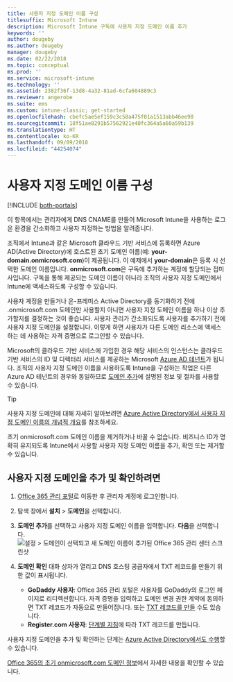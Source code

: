 ```yaml
---
title: 사용자 지정 도메인 이름 구성
titlesuffix: Microsoft Intune
description: Microsoft Intune 구독에 사용자 지정 도메인 이름 추가
keywords: ''
author: dougeby
ms.author: dougeby
manager: dougeby
ms.date: 02/22/2018
ms.topic: conceptual
ms.prod: ''
ms.service: microsoft-intune
ms.technology: ''
ms.assetid: 2382f36f-13d8-4a32-81ad-6cfa604889c3
ms.reviewer: angerobe
ms.suite: ems
ms.custom: intune-classic; get-started
ms.openlocfilehash: cbefc5ae5ef159c3c58a475f01a1513abb46ee90
ms.sourcegitcommit: 18f51ae8291b57562921e40fc364a5a60a59b139
ms.translationtype: HT
ms.contentlocale: ko-KR
ms.lasthandoff: 09/09/2018
ms.locfileid: "44254074"
---
```

# <a name="configure-a-custom-domain-name"></a>사용자 지정 도메인 이름 구성

[!INCLUDE [both-portals](./includes/note-for-both-portals.md)]

이 항목에서는 관리자에게 DNS CNAME를 만들어 Microsoft Intune을 사용하는 로그온 환경을 간소화하고 사용자 지정하는 방법을 알려줍니다.

조직에서 Intune과 같은 Microsoft 클라우드 기반 서비스에 등록하면 Azure AD(Active Directory)에 호스트된 초기 도메인 이름(예: **your-domain.onmicrosoft.com**)이 제공됩니다. 이 예제에서 **your-domain**은 등록 시 선택한 도메인 이름입니다. **onmicrosoft.com**은 구독에 추가하는 계정에 할당되는 접미사입니다. 구독을 통해 제공되는 도메인 이름이 아니라 조직의 사용자 지정 도메인에서 Intune에 액세스하도록 구성할 수 있습니다.

사용자 계정을 만들거나 온-프레미스 Active Directory를 동기화하기 전에 .onmicrosoft.com 도메인만 사용할지 아니면 사용자 지정 도메인 이름을 하나 이상 추가할지를 결정하는 것이 좋습니다. 사용자 관리가 간소화되도록 사용자를 추가하기 전에 사용자 지정 도메인을 설정합니다. 이렇게 하면 사용자가 다른 도메인 리소스에 액세스하는 데 사용하는 자격 증명으로 로그인할 수 있습니다.

Microsoft의 클라우드 기반 서비스에 가입한 경우 해당 서비스의 인스턴스는 클라우드 기반 서비스의 ID 및 디렉터리 서비스를 제공하는 Microsoft [Azure AD 테넌트](http://technet.microsoft.com/library/jj573650.aspx#BKMK_WhatIsAnAzureADTenant)가 됩니다. 조직의 사용자 지정 도메인 이름을 사용하도록 Intune을 구성하는 작업은 다른 Azure AD 테넌트의 경우와 동일하므로 [도메인 추가](https://azure.microsoft.com/documentation/articles/active-directory-add-domain/)에 설명된 정보 및 절차를 사용할 수 있습니다.

> [!TIP]
> 사용자 지정 도메인에 대해 자세히 알아보려면 [Azure Active Directory에서 사용자 지정 도메인 이름의 개념적 개요](https://azure.microsoft.com/documentation/articles/active-directory-add-domain-concepts/)를 참조하세요.

초기 onmicrosoft.com 도메인 이름을 제거하거나 바꿀 수 없습니다. 비즈니스 ID가 명확히 유지되도록 Intune에서 사용할 사용자 지정 도메인 이름을 추가, 확인 또는 제거할 수 있습니다.

## <a name="to-add-and-verify-your-custom-domain"></a>사용자 지정 도메인을 추가 및 확인하려면

1. [Office 365 관리 포털](https://portal.office.com/Admin/Default.aspx)로 이동한 후 관리자 계정에 로그인합니다.

2. 탐색 창에서 **설치** &gt; **도메인**을 선택합니다.

3. **도메인 추가**를 선택하고 사용자 지정 도메인 이름을 입력합니다. **다음**을 선택합니다.
   ![설정 > 도메인이 선택되고 새 도메인 이름이 추가된 Office 365 관리 센터 스크린샷](./media/domain-custom-add.png)
4. **도메인 확인** 대화 상자가 열리고 DNS 호스팅 공급자에서 TXT 레코드를 만들기 위한 값이 표시됩니다.
    - **GoDaddy 사용자**: Office 365 관리 포털은 사용자를 GoDaddy의 로그인 페이지로 리디렉션합니다. 자격 증명을 입력하고 도메인 변경 권한 계약에 동의하면 TXT 레코드가 자동으로 만들어집니다. 또는 [TXT 레코드를 만들](https://support.office.com/article/Create-DNS-records-at-GoDaddy-for-Office-365-f40a9185-b6d5-4a80-bb31-aa3bb0cab48a) 수도 있습니다.
    - **Register.com 사용자**: [단계별 지침](https://support.office.com/article/Create-DNS-records-at-Register-com-for-Office-365-55bd8c38-3316-48ae-a368-4959b2c1684e#BKMK_verify)에 따라 TXT 레코드를 만듭니다.

사용자 지정 도메인을 추가 및 확인하는 단계는 [Azure Active Directory에서도 수행](https://azure.microsoft.com/documentation/articles/active-directory-add-domain/)할 수 있습니다.

[Office 365의 초기 onmicrosoft.com 도메인 정보](https://support.office.com/article/About-your-initial-onmicrosoft-com-domain-in-Office-365-B9FC3018-8844-43F3-8DB1-1B3A8E9CFD5A)에서 자세한 내용을 확인할 수 있습니다.

